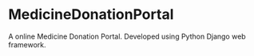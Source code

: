 # MedicineDonationPortal

A online Medicine Donation Portal. Developed using Python Django web framework.

